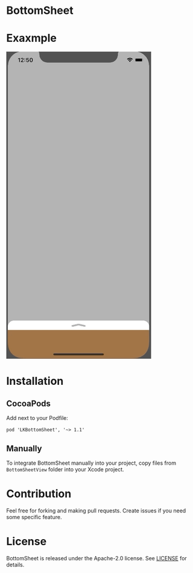 BottomSheet
===================
# Exaxmple

![](example.gif)

# Installation

## CocoaPods

Add next to your Podfile:
```
pod 'LKBottomSheet', '~> 1.1'
```

## Manually

To integrate BottomSheet manually into your project, copy files from `BottomSheetView` folder into your Xcode project.

# Contribution
Feel free for forking and making pull requests. Create issues if you need some specific feature.

# License

BottomSheet is released under the Apache-2.0 license. See [LICENSE](https://github.com/leshchenko/BottomSheet/blob/master/LICENSE) for details.
